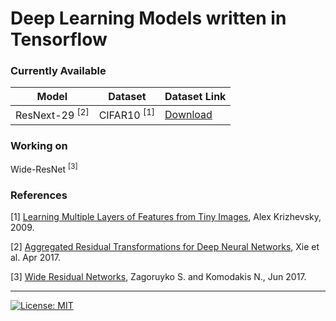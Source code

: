 # Deep Learning Models written in Tensorflow

### Currently Available
Model | Dataset | Dataset Link
--- | --- | ---
ResNext-29 <sup>[2]</sup> | CIFAR10 <sup>[1]</sup> | [Download](http://www.cs.toronto.edu/~kriz/cifar.html)

### Working on
Wide-ResNet <sup>[3]</sup>

### References
[1]  [Learning Multiple Layers of Features from Tiny Images](http://www.cs.toronto.edu/~kriz/learning-features-2009-TR.pdf), Alex Krizhevsky, 2009.

[2]  [Aggregated Residual Transformations for Deep Neural Networks](https://arxiv.org/abs/1611.05431), Xie et al. Apr 2017.

[3]  [Wide Residual Networks](https://arxiv.org/abs/1605.07146), Zagoruyko S. and Komodakis N., Jun 2017.

---
[![License: MIT](https://img.shields.io/badge/License-MIT-yellow.svg)](https://opensource.org/licenses/MIT)
